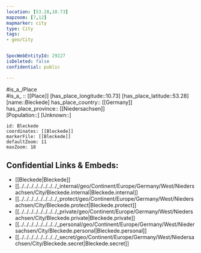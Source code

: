 ```yaml
---
location: [53.28,10.73] 
mapzoom: [7,12] 
mapmarker: city 
type: City
tags:
- geo/City


SpocWebEntityId: 29227
isDeleted: false
confidential: public

---
```

#is_a_/Place  
#is_a_ :: [[Place]] 
[has_place_longitude::10.73] 
[has_place_latitude::53.28] 
[name::Bleckede] 
has_place_country:: [[Germany]]  
has_place_province:: [[Niedersachsen]]  
[Population::] 
[Unknown::] 


```leaflet
id: Bleckede
coordinates: [[Bleckede]] 
markerFile: [[Bleckede]] 
defaultZoom: 11 
maxZoom: 18
```


## Confidential Links & Embeds: 
- [[Bleckede|Bleckede]]  
- [[../../../../../../../../_internal/geo/Continent/Europe/Germany/West/Niedersachsen/City/Bleckede.internal|Bleckede.internal]] 
- [[../../../../../../../../_protect/geo/Continent/Europe/Germany/West/Niedersachsen/City/Bleckede.protect|Bleckede.protect]] 
- [[../../../../../../../../_private/geo/Continent/Europe/Germany/West/Niedersachsen/City/Bleckede.private|Bleckede.private]] 
- [[../../../../../../../../_personal/geo/Continent/Europe/Germany/West/Niedersachsen/City/Bleckede.personal|Bleckede.personal]] 
- [[../../../../../../../../_secret/geo/Continent/Europe/Germany/West/Niedersachsen/City/Bleckede.secret|Bleckede.secret]] 
